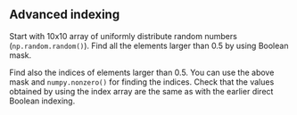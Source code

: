 <!--
SPDX-FileCopyrightText: 2019 CSC - IT Center for Science Ltd. <www.csc.fi>

SPDX-License-Identifier: CC-BY-NC-SA-4.0
-->

## Advanced indexing

Start with 10x10 array of uniformly distribute random numbers
(`np.random.random()`). Find all the elements larger than 0.5 by using Boolean
mask.

Find also the indices of elements larger than 0.5. You can use the above mask
and `numpy.nonzero()` for finding the indices. Check that the values obtained
by using the index array are the same as with the earlier direct Boolean
indexing.

